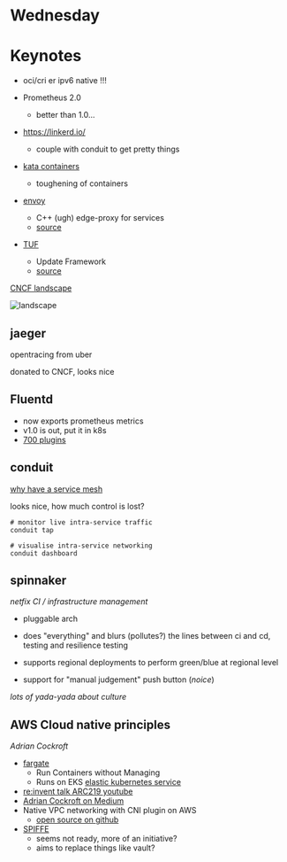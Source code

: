 Wednesday
===

# Keynotes

* oci/cri  er ipv6 native !!!

* Prometheus 2.0
	* better than 1.0...

* https://linkerd.io/
	* couple with conduit to get pretty things

* [kata containers](https://katacontainers.io)
	* toughening of containers

* [envoy](https://github.com/envoyproxy/envoy)
	* C++ (ugh) edge-proxy for services
	* [source](https://github.com/envoyproxy/envoy)

* [TUF](https://theupdateframework.github.io)
	* Update Framework
	* [source](https://github.com/theupdateframework/tuf)

[CNCF landscape](https://github.com/cncf/landscape)

![landscape](https://github.com/cncf/landscape/raw/master/landscape/CloudNativeLandscape_latest.jpg)

## jaeger
opentracing from uber

donated to CNCF, looks nice

## Fluentd

* now exports prometheus metrics
* v1.0 is out, put it in k8s
* [700 plugins]( https://www.fluentd.org/plugins)


## conduit
[why have a service mesh](https://buoyant.io/2017/04/25/whats-a-service-mesh-and-why-do-i-need-one/)

looks nice, how much control is lost?

```
# monitor live intra-service traffic
conduit tap

# visualise intra-service networking
conduit dashboard
```

## spinnaker

*netfix CI / infrastructure management*

* pluggable arch

* does "everything" and blurs (pollutes?) the lines between ci and cd, testing and resilience testing

* supports regional deployments to perform green/blue at regional level

* support for "manual judgement" push button (*noice*)

*lots of yada-yada about culture*

## AWS Cloud native principles
*Adrian Cockroft*

* [fargate](https://aws.amazon.com/blogs/aws/aws-fargate/)
	* Run Containers without Managing
	* Runs on EKS [elastic kubernetes service](https://aws.amazon.com/eks/)
* [re:invent talk ARC219 youtube](https://www.youtube.com/watch?v=aLSFGLJ6Byo)
* [Adrian Cockroft on Medium](medium.com/@adrianco)
* Native VPC networking with CNI plugin on AWS
	* [open source on github](https://github.com/aws/amazon-vpc-cni-k8s)
* [SPIFFE](https://spiffe.io)
	* seems not ready, more of an initiative?
	* aims to replace things like vault?

